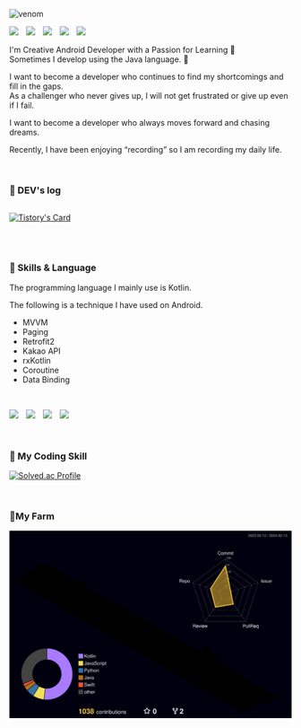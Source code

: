 ![venom](https://capsule-render.vercel.app/api?type=venom&height=200&text=Developer%20chasing%20a%20dream&fontSize=50&color=0:8871e5,100:b678c4&stroke=b678c4)

<p>
<a href="https://catnip-opinion-e71.notion.site/lh99j-d7bed36f9d774e6e84cb5021f14ea6d1?pvs=4" style="margin-right:10px;"><img src="https://img.shields.io/badge/Notion-000000?style=flat-square&logo=Notion&logoColor=white"/></a>
<a href="https://www.instagram.com/lh_99j" style="margin-right:10px;"><img src="https://img.shields.io/badge/Instagram-E4405F?style=flat-square&logo=Instagram&logoColor=white&link=https://www.instagram.com/lh_99j"/></a> 
<a href="https://lh99j.github.io" style="margin-right:10px;"><img src="https://img.shields.io/badge/GitHub Pages-222222?style=flat&logo=GitHub Pages&logoColor=white"/><a/>
<a href="https://lh99j.github.io/myblog/" style="margin-right:10px;"><img src="https://img.shields.io/badge/GitHub Blog-222222?style=flat&logo=GitHub&logoColor=white"/><a/>
<a href="https://anjji.tistory.com" style="margin-right:10px;"><img src="https://img.shields.io/badge/Tistory-000000?style=flat&logo=Tistory&logoColor=white"> 
</a>

</p>


I'm Creative Android Developer with a Passion for Learning 🤗  
Sometimes I develop using the Java language. 🤭

I want to become a developer who continues to find my shortcomings and fill in the gaps.   
As a challenger who never gives up, I will not get frustrated or give up even if I fail.  

I want to become a developer who always moves forward and chasing dreams.

Recently, I have been enjoying “recording” so I am recording my daily life.

<br>

### 📒 DEV's log
<div style="display:flex; flex-direction:row;">
    
[![Tistory's Card](https://github-readme-tistory-card.vercel.app/api?name=anjji&theme=default)](https://anjji.tistory.com)

</div><br>

<br>

 ### 🌟 Skills & Language
<p>
    
The programming language I mainly use is Kotlin.

The following is a technique I have used on Android.

- MVVM
- Paging
- Retrofit2
- Kakao API
- rxKotlin
- Coroutine
- Data Binding

</p>

<br>

<p>
<img src="https://img.shields.io/badge/JAVA-007396?style=for-the-badge&logo=Java&logoColor=white" style="margin-right:10px;"> 
<img src="https://img.shields.io/badge/Kotlin-7F52FF?style=for-the-badge&logo=Kotlin&logoColor=white" style="margin-right:10px;">
<img src="https://img.shields.io/badge/Android-3DDC84?style=for-the-badge&logo=Android&logoColor=white" style="margin-right:10px;"> 
<img src="https://img.shields.io/badge/GitHub-181717?style=for-the-badge&logo=GitHub&logoColor=white" style="margin-right:10px;"> 
</p>   

<br>

 ### 🏅 My Coding Skill

[![Solved.ac Profile](http://mazassumnida.wtf/api/v2/generate_badge?boj=rmfos5813)](https://solved.ac/profile/rmfos5813/)

<br>

 ### 🌟My Farm
 
![](./profile-3d-contrib/profile-night-rainbow.svg)
</p>
